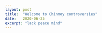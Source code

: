 ```yaml
---
layout: post
title:  "Welcome to Chinmoy controversies"
date:   2020-06-25
excerpt: "lack peace mind"
---
```

